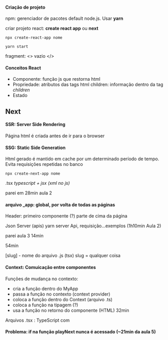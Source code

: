 #### Criação de projeto


npm: gerenciador de pacotes default node.js. Usar __yarn__

criar projeto react: __create react app__ ou __next__

`npx create-react-app nome`

`yarn start`

fragment: <> vazio </>

#### Conceitos React 
* Componente: função js que restorna html
* Propriedade: atributos das tags html
    children: informação dentro da tag <tag>_children_</tag>
* Estado

## Next

#### SSR: Server Side Rendering
Página html é criada antes de ir para o browser

#### SSG: Static Side Generation
Html gerado é mantido em cache por um determinado período de tempo. Evita requisições repetidas no banco

`npx create-next-app nome`

.tsx _typescript + jsx (xml no js)_


parei em 28min aula 2

#### arquivo _app: global, por volta de todas as páginas


Header: primeiro componente (?) parte de cima da página

Json Server (apis) yarn server
Api, requisição...exemplos (1h10min Aula 2)


parei aula 3 14min

54min

[slug] - nome do arquivo .js (tsx) slug = qualquer coisa

#### Context: Comuicação entre componentes


Funções de mudança no contexto:
* cria a função dentro do MyApp
* passa a função no contexto (context provider)
* coloca a função dentro do Context (arquivo .ts)
* coloca a função na tipagem (?)
* usa a função no retorno do componente (HTML)
32min

Arquivos .tsx : TypeScript com <Componentes />


#### Problema: if na função playNext nunca é acessado (~21min da aula 5)

